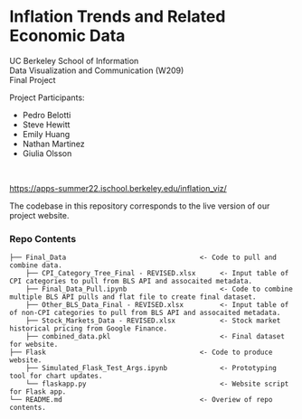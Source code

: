 # Inflation Trends and Related Economic Data

UC Berkeley School of Information<br>
Data Visualization and Communication (W209)<br>
Final Project<br>

Project Participants:
<ul><li>Pedro Belotti</li>
<li>Steve Hewitt</li>
<li>Emily Huang</li>
<li>Nathan Martinez</li>
<li>Giulia Olsson</li></ul><br>

https://apps-summer22.ischool.berkeley.edu/inflation_viz/<br>

The codebase in this repository corresponds to the live version of our project website.

### Repo Contents
    ├── Final_Data                                 <- Code to pull and combine data.
        ├── CPI_Category_Tree_Final - REVISED.xlsx      <- Input table of CPI categories to pull from BLS API and assocaited metadata.
        ├── Final_Data_Pull.ipynb                       <- Code to combine multiple BLS API pulls and flat file to create final dataset.
        ├── Other_BLS_Data_Final - REVISED.xlsx         <- Input table of of non-CPI categories to pull from BLS API and assocaited metadata.
        ├── Stock_Markets_Data - REVISED.xlsx           <- Stock market historical pricing from Google Finance.
        ├── combined_data.pkl                           <- Final dataset for website.
    ├── Flask                                      <- Code to produce website.
        ├── Simulated_Flask_Test_Args.ipynb             <- Prototyping tool for chart updates.
        └── flaskapp.py                                 <- Website script for Flask app.
    └── README.md                                  <- Overiew of repo contents.
